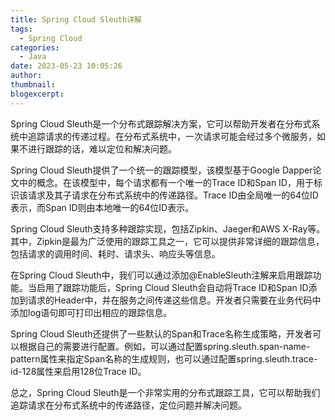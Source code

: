```yaml
---
title: Spring Cloud Sleuth详解
tags:
  - Spring Cloud
categories:
  - Java
date: 2023-05-23 10:05:26
author:
thumbnail:
blogexcerpt:
---
```

Spring Cloud Sleuth是一个分布式跟踪解决方案，它可以帮助开发者在分布式系统中追踪请求的传递过程。在分布式系统中，一次请求可能会经过多个微服务，如果不进行跟踪的话，难以定位和解决问题。

Spring Cloud Sleuth提供了一个统一的跟踪模型，该模型基于Google Dapper论文中的概念。在该模型中，每个请求都有一个唯一的Trace ID和Span ID，用于标识该请求及其子请求在分布式系统中的传递路径。Trace ID由全局唯一的64位ID表示，而Span ID则由本地唯一的64位ID表示。

Spring Cloud Sleuth支持多种跟踪实现，包括Zipkin、Jaeger和AWS X-Ray等。其中，Zipkin是最为广泛使用的跟踪工具之一，它可以提供非常详细的跟踪信息，包括请求的调用时间、耗时、请求头、响应头等信息。

在Spring Cloud Sleuth中，我们可以通过添加@EnableSleuth注解来启用跟踪功能。当启用了跟踪功能后，Spring Cloud Sleuth会自动将Trace ID和Span ID添加到请求的Header中，并在服务之间传递这些信息。开发者只需要在业务代码中添加log语句即可打印出相应的跟踪信息。

Spring Cloud Sleuth还提供了一些默认的Span和Trace名称生成策略，开发者可以根据自己的需要进行配置。例如，可以通过配置spring.sleuth.span-name-pattern属性来指定Span名称的生成规则，也可以通过配置spring.sleuth.trace-id-128属性来启用128位Trace ID。

总之，Spring Cloud Sleuth是一个非常实用的分布式跟踪工具，它可以帮助我们追踪请求在分布式系统中的传递路径，定位问题并解决问题。
